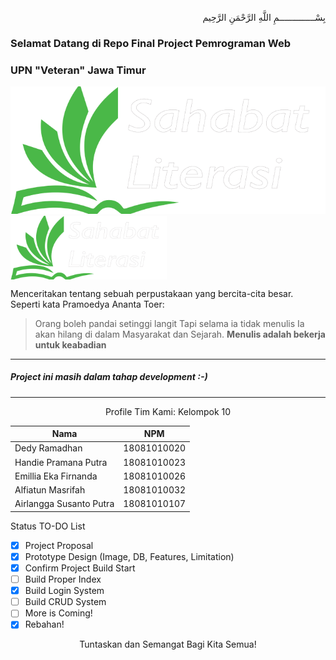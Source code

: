 <p align="right">
بِسْــــــــــــــمِ اللَّهِ الرَّحْمَنِ الرَّحِيم 
</p>

### Selamat Datang di Repo Final Project Pemrograman Web
### UPN "Veteran" Jawa Timur

![Logo Project](/images/logo.png)
<img align="center" width="250" src="/images/logo.png">

Menceritakan tentang sebuah perpustakaan yang bercita-cita besar.  
Seperti kata Pramoedya Ananta Toer:  
> Orang boleh pandai setinggi langit
> Tapi selama ia tidak menulis
> Ia akan hilang di dalam Masyarakat dan Sejarah.
> __Menulis adalah bekerja untuk keabadian__
---
##### Project ini masih dalam tahap development :-)
---

<p align="center"> Profile Tim Kami: Kelompok 10 </p>

Nama | NPM
-------------------|-------------------
Dedy Ramadhan | 18081010020
Handie Pramana Putra | 18081010023
Emillia Eka Firnanda | 18081010026
Alfiatun Masrifah | 18081010032
Airlangga Susanto Putra | 18081010107


Status TO-DO List
- [x] Project Proposal
- [x] Prototype Design (Image, DB, Features, Limitation)
- [x] Confirm Project Build Start
- [ ] Build Proper Index
- [x] Build Login System
- [ ] Build CRUD System
- [ ] More is Coming!
- [x] Rebahan!

<p align="center"> Tuntaskan dan Semangat Bagi Kita Semua! </p>